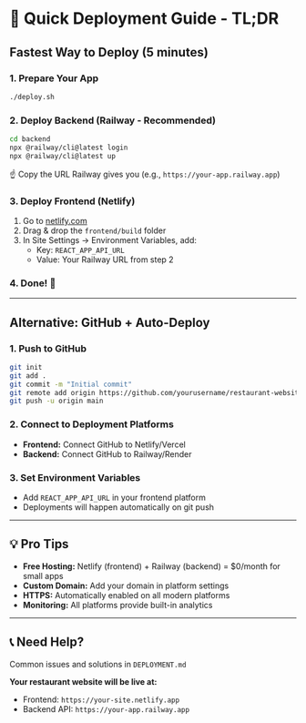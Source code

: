 # 🚀 Quick Deployment Guide - TL;DR

## Fastest Way to Deploy (5 minutes)

### 1. Prepare Your App
```bash
./deploy.sh
```

### 2. Deploy Backend (Railway - Recommended)
```bash
cd backend
npx @railway/cli@latest login
npx @railway/cli@latest up
```
☝️ Copy the URL Railway gives you (e.g., `https://your-app.railway.app`)

### 3. Deploy Frontend (Netlify)
1. Go to [netlify.com](https://netlify.com)
2. Drag & drop the `frontend/build` folder
3. In Site Settings → Environment Variables, add:
   - Key: `REACT_APP_API_URL`
   - Value: Your Railway URL from step 2

### 4. Done! 🎉

---

## Alternative: GitHub + Auto-Deploy

### 1. Push to GitHub
```bash
git init
git add .
git commit -m "Initial commit"
git remote add origin https://github.com/yourusername/restaurant-website
git push -u origin main
```

### 2. Connect to Deployment Platforms
- **Frontend:** Connect GitHub to Netlify/Vercel
- **Backend:** Connect GitHub to Railway/Render

### 3. Set Environment Variables
- Add `REACT_APP_API_URL` in your frontend platform
- Deployments will happen automatically on git push

---

## 💡 Pro Tips

- **Free Hosting:** Netlify (frontend) + Railway (backend) = $0/month for small apps
- **Custom Domain:** Add your domain in platform settings
- **HTTPS:** Automatically enabled on all modern platforms
- **Monitoring:** All platforms provide built-in analytics

---

## 📞 Need Help?

Common issues and solutions in `DEPLOYMENT.md`

**Your restaurant website will be live at:**
- Frontend: `https://your-site.netlify.app`
- Backend API: `https://your-app.railway.app`
